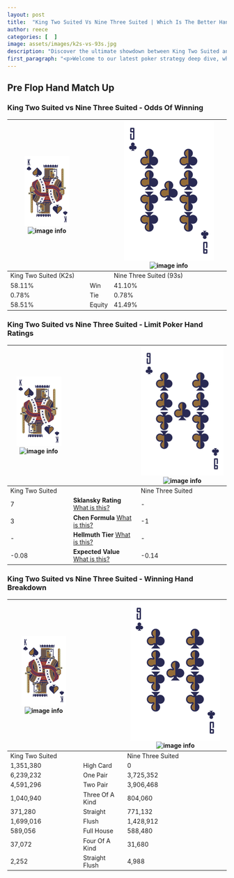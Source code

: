 ```yaml
---
layout: post
title:  "King Two Suited Vs Nine Three Suited | Which Is The Better Hand In Poker? A Complete Guide"
author: reece
categories: [  ]
image: assets/images/k2s-vs-93s.jpg
description: "Discover the ultimate showdown between King Two Suited and Nine Three Suited in poker! Uncover the odds, strategies, and scenarios where one hand triumphs over the other. Get ready to up your poker game with this thrilling analysis."
first_paragraph: "<p>Welcome to our latest poker strategy deep dive, where we're pitting two distinct hands against each other in a high-stakes showdown: King Two Suited vs Nine Three Suited.</p><p>In the dynamic world of poker, every decision counts, and knowing which hand holds the upper hand is key to your success at the table.</p><p>In this article, we'll dissect these two hands, explore the scenarios where one dominates the other, and equip you with the knowledge to make strategic choices that can tip the odds in your favor.</p><p>Get ready to unravel the intriguing dynamics of these poker hands and elevate your game to new heights.</p>"
---
```




[comment]: # (sp0)

## Pre Flop Hand Match Up

<div class="table hand-ratings" markdown="1"> 



### King Two Suited vs Nine Three Suited - Odds Of Winning


    
| ![image info](assets/images/hand1/K.png) ![image info](assets/images/hand1/2s.png) |  | ![image info](assets/images/hand2/9.png) ![image info](assets/images/hand2/3s.png) |
| -------- | -------- | -------- |
| King Two Suited (K2s) |  | Nine Three Suited (93s) |
| 58.11% | Win | 41.10% |
| 0.78% | Tie | 0.78% |
| 58.51% | Equity | 41.49% |




[comment]: # (sp1)



### King Two Suited vs Nine Three Suited - Limit Poker Hand Ratings


    
| ![image info](assets/images/hand1/K.png) ![image info](assets/images/hand1/2s.png) |  | ![image info](assets/images/hand2/9.png) ![image info](assets/images/hand2/3s.png) |
| -------- | -------- | -------- |
| King Two Suited |  | Nine Three Suited |
| 7 | **Sklansky Rating** [What is this?](/sklansky-rating-explained) | - |
| 3 | **Chen Formula** [What is this?](/chen-formula-explained) | -1 |
| - | **Hellmuth Tier** [What is this?](/Hellmuth-tier-explained) | - |
| -0.08 | **Expected Value** [What is this?](/expected-value-explained) | -0.14 |




[comment]: # (sp2)



### King Two Suited vs Nine Three Suited - Winning Hand Breakdown


    
| ![image info](assets/images/hand1/K.png) ![image info](assets/images/hand1/2s.png) |  | ![image info](assets/images/hand2/9.png) ![image info](assets/images/hand2/3s.png) |
| -------- | -------- | -------- |
| King Two Suited |  | Nine Three Suited |
| 1,351,380 | High Card | 0 |
| 6,239,232 | One Pair | 3,725,352 |
| 4,591,296 | Two Pair | 3,906,468 |
| 1,040,940 | Three Of A Kind | 804,060 |
| 371,280 | Straight | 771,132 |
| 1,699,016 | Flush | 1,428,912 |
| 589,056 | Full House | 588,480 |
| 37,072 | Four Of A Kind | 31,680 |
| 2,252 | Straight Flush | 4,988 |




[comment]: # (sp3)



</div>

[comment]: # (sp4)



[comment]: # (sp5)

